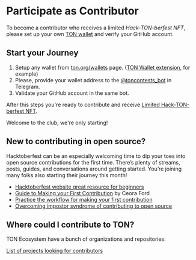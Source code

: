 # Participate as Contributor

To become a contributor who receives a limited *Hack-TON-berfest NFT*, please set up your own [TON wallet](https://ton.org/wallets) and verify your GitHub account.

## Start your Journey

1. Setup any wallet from [ton.org/wallets](https://ton.org/wallets) page. ([TON Wallet extension](https://chrome.google.com/webstore/detail/ton-wallet/nphplpgoakhhjchkkhmiggakijnkhfnd), for example)
2. Please, provide your wallet address to the [@toncontests_bot](https://t.me/toncontests_bot) in Telegram.
3. Validate your GitHub account in the same bot.

After this steps you're ready to contribute and receive [Limited Hack-TON-berfest NFT](/contribute/hacktoberfest/#what-the-rewards).

Welcome to the club, we're only starting!

## New to contributing in open source?

Hacktoberfest can be an especially welcoming time to dip your toes into open source contributions for the first time. There’s plenty of streams, posts, guides, and conversations around getting started. You’re joining many folks also starting their journey this month!

* [Hacktoberfest website great resource for beginners](https://hacktoberfest.com/participation/#beginner-resources)
* [Guide to Making your First Contribution](https://dev.to/codesandboxio/how-to-make-your-first-open-source-contribution-2oim) by Ceora Ford
* [Practice the workflow for making your first contribution](https://github.com/firstcontributions/first-contributions)
* [Overcoming impostor syndrome of contributing to open source](https://blackgirlbytes.dev/conquering-the-fear-of-contributing-to-open-source)

## Where could I contribute to TON?

TON Ecosystem have a bunch of organizations and repositories:

<span className="DocsMarkdown--button-group-content">
  <a href="/hacktonberfest"
     className="Button Button-is-docs-primary">
    List of projects looking for contributors
  </a>
</span>
